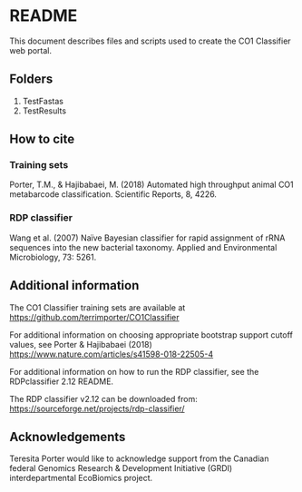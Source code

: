 # README

This document describes files and scripts used to create the CO1 Classifier web portal.

## Folders

1. TestFastas
2. TestResults

## How to cite

### Training sets

Porter, T.M., & Hajibabaei, M. (2018) Automated high throughput animal CO1 metabarcode classification. Scientific Reports, 8, 4226.

### RDP classifier

Wang et al. (2007) Naïve Bayesian classifier for rapid assignment of rRNA sequences into the new bacterial taxonomy. Applied and Environmental Microbiology, 73: 5261.

## Additional information

The CO1 Classifier training sets are available at https://github.com/terrimporter/CO1Classifier

For additional information on choosing appropriate bootstrap support cutoff values, see Porter & Hajibabaei (2018) https://www.nature.com/articles/s41598-018-22505-4

For additional information on how to run the RDP classifier, see the RDPclassifier 2.12 README.

The RDP classifier v2.12 can be downloaded from: https://sourceforge.net/projects/rdp-classifier/

## Acknowledgements

Teresita Porter would like to acknowledge support from the Canadian federal Genomics Research & Development Initiative (GRDI) interdepartmental EcoBiomics project.
